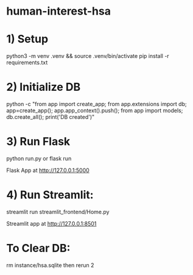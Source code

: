 # human-interest-hsa

# 1) Setup
python3 -m venv .venv && source .venv/bin/activate
pip install -r requirements.txt

# 2) Initialize DB
python -c "from app import create_app; from app.extensions import db; app=create_app(); app.app_context().push(); from app import models; db.create_all(); print('DB created')"


# 3) Run Flask
python run.py
or
flask run

Flask App at http://127.0.0.1:5000

# 4) Run Streamlit:
streamlit run streamlit_frontend/Home.py 

Streamlit app at http://127.0.0.1:8501


# To Clear DB:
rm instance/hsa.sqlite
then rerun 2


